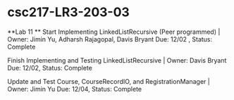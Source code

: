 # csc217-LR3-203-03

**Lab 11 **
Start Implementing LinkedListRecursive (Peer programmed) | Owner: Jimin Yu, Adharsh Rajagopal, Davis Bryant Due: 12/02 , Status: Complete

Finish Implementing and Testing LinkedListRecursive | Owner: Davis Bryant Due: 12/02, Status: Complete

Update and Test Course, CourseRecordIO, and RegistrationManager | Owner: Jimin Yu Due: 12/04, Status: Complete
